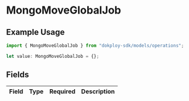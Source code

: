 # MongoMoveGlobalJob

## Example Usage

```typescript
import { MongoMoveGlobalJob } from "dokploy-sdk/models/operations";

let value: MongoMoveGlobalJob = {};
```

## Fields

| Field       | Type        | Required    | Description |
| ----------- | ----------- | ----------- | ----------- |